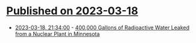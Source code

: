 # [Published on 2023-03-18](index.md)

* [2023-03-18, 21:34:00](https://hardware.slashdot.org/story/23/03/18/1842232/400000-gallons-of-radioactive-water-leaked-from-a-nuclear-plant-in-minnesota?utm_source=rss1.0mainlinkanon&utm_medium=feed) - [400,000 Gallons of Radioactive Water Leaked from a Nuclear Plant in Minnesota](https://hardware.slashdot.org/story/23/03/18/1842232/400000-gallons-of-radioactive-water-leaked-from-a-nuclear-plant-in-minnesota?utm_source=rss1.0mainlinkanon&utm_medium=feed)
